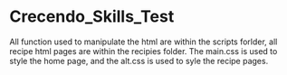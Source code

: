 # Crecendo_Skills_Test
All function used to manipulate the html are within the scripts forlder, all recipe html pages are within the recipies folder.  The main.css is used to style the home page, and the alt.css is used to syle the recipe pages.
